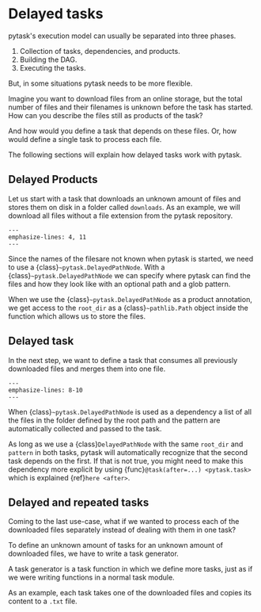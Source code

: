 # Delayed tasks

pytask's execution model can usually be separated into three phases.

1. Collection of tasks, dependencies, and products.
1. Building the DAG.
1. Executing the tasks.

But, in some situations pytask needs to be more flexible.

Imagine you want to download files from an online storage, but the total number of files
and their filenames is unknown before the task has started. How can you describe the
files still as products of the task?

And how would you define a task that depends on these files. Or, how would define a
single task to process each file.

The following sections will explain how delayed tasks work with pytask.

## Delayed Products

Let us start with a task that downloads an unknown amount of files and stores them on
disk in a folder called `downloads`. As an example, we will download all files without a
file extension from the pytask repository.

```{literalinclude} ../../../docs_src/how_to_guides/delayed_tasks_delayed_products.py
---
emphasize-lines: 4, 11
---
```

Since the names of the filesare not known when pytask is started, we need to use a
{class}`~pytask.DelayedPathNode`. With a {class}`~pytask.DelayedPathNode` we can specify
where pytask can find the files and how they look like with an optional path and a glob
pattern.

When we use the {class}`~pytask.DelayedPathNode` as a product annotation, we get access
to the `root_dir` as a {class}`~pathlib.Path` object inside the function which allows us
to store the files.

## Delayed task

In the next step, we want to define a task that consumes all previously downloaded files
and merges them into one file.

```{literalinclude} ../../../docs_src/how_to_guides/delayed_tasks_delayed_task.py
---
emphasize-lines: 8-10
---
```

When {class}`~pytask.DelayedPathNode` is used as a dependency a list of all the files in
the folder defined by the root path and the pattern are automatically collected and
passed to the task.

As long as we use a {class}`DelayedPathNode` with the same `root_dir` and `pattern` in
both tasks, pytask will automatically recognize that the second task depends on the
first. If that is not true, you might need to make this dependency more explicit by
using {func}`@task(after=...) <pytask.task>` which is explained {ref}`here <after>`.

## Delayed and repeated tasks

Coming to the last use-case, what if we wanted to process each of the downloaded files
separately instead of dealing with them in one task?

To define an unknown amount of tasks for an unknown amount of downloaded files, we have
to write a task generator.

A task generator is a task function in which we define more tasks, just as if we were
writing functions in a normal task module.

As an example, each task takes one of the downloaded files and copies its content to a
`.txt` file.

```{literalinclude} ../../../docs_src/how_to_guides/delayed_tasks_task_generator.py
```

